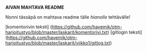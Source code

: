 **AIVAN MAHTAVA README**

Nonni tässäpä on mahtava readme tälle *hianolle* tehtävälle!

[komentorivin teksti] (https://github.com/havemik/otm-harjoitustyo/blob/master/laskarit/komentorivi.txt)
[gitlogin teksti] (https://github.com/havemik/otm-harjoitustyo/blob/master/laskarit/viikko1/gitlog.txt)
